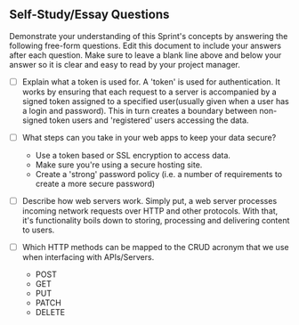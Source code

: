 ## Self-Study/Essay Questions

Demonstrate your understanding of this Sprint's concepts by answering the following free-form questions. Edit this document to include your answers after each question. Make sure to leave a blank line above and below your answer so it is clear and easy to read by your project manager.

- [ ] Explain what a token is used for.
      A 'token' is used for authentication. It works by ensuring that each request to a server is accompanied by a signed token assigned to a specified user(usually given when a user has a login and password). This in turn creates a boundary between non-signed token users and 'registered' users accessing the data.

- [ ] What steps can you take in your web apps to keep your data secure?

  - Use a token based or SSL encryption to access data.
  - Make sure you're using a secure hosting site.
  - Create a 'strong' password policy (i.e. a number of requirements to create a more secure password)

- [ ] Describe how web servers work.
      Simply put, a web server processes incoming network requests over HTTP and other protocols. With that, it's functionality boils down to storing, processing and delivering content to users.

- [ ] Which HTTP methods can be mapped to the CRUD acronym that we use when interfacing with APIs/Servers.
  - POST
  - GET
  - PUT
  - PATCH
  - DELETE
